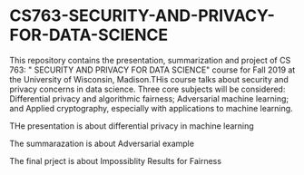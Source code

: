 # CS763-SECURITY-AND-PRIVACY-FOR-DATA-SCIENCE
This repository contains the presentation, summarization and project of CS 763: " SECURITY AND PRIVACY FOR DATA SCIENCE" course for Fall 2019 at the University of Wisconsin, Madison.THis course talks about security and privacy concerns in data science. Three core subjects will be considered: Differential privacy and algorithmic fairness; Adversarial machine learning; and Applied cryptography, especially with applications to machine learning.

THe presentation is about differential privacy in machine learning

The summarazation is about Adversarial example

The final prject is about Impossiblity Results for Fairness 
